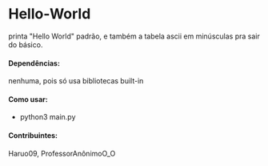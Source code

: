 # Hello-World
printa "Hello World" padrão, e também a tabela ascii em minúsculas pra sair do básico.

#### Dependências:
nenhuma, pois só usa bibliotecas built-in

#### Como usar:
- python3 main.py

#### Contribuintes:
Haruo09, ProfessorAnônimoO_O